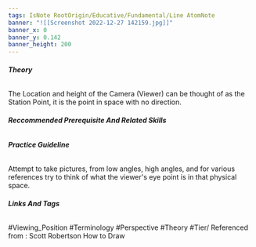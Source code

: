 ```yaml
---
tags: IsNote RootOrigin/Educative/Fundamental/Line AtomNote 
banner: "![[Screenshot 2022-12-27 142159.jpg]]"
banner_x: 0
banner_y: 0.142
banner_height: 200
---
```


###### **_Theory_**
The Location and height of the Camera (Viewer) can be thought of as the Station Point, it is the point in space with no direction. 

###### **_Reccommended Prerequisite And Related Skills_**
###### **_Practice Guideline_**
Attempt to take pictures, from low angles, high angles, and for various references try to think of what the viewer's eye point is in that physical space. 

###### **_Links And Tags_**
#Viewing_Position #Terminology #Perspective #Theory #Tier/
Referenced from : Scott Robertson How to Draw

